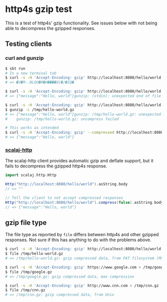 # http4s gzip test

This is a test of http4s' gzip functionality. See issues below with not being able to decompress the gzipped responses.

## Testing clients

### curl and gunzip

```bash
$ sbt run
# In a new terminal tab
$ curl -s -H 'Accept-Encoding: gzip' http://localhost:8080/hello/world
# => �V�M-.NLOU�R�H����Q(�/�IQ�

$ curl -s -H 'Accept-Encoding: gzip' http://localhost:8080/hello/world | gunzip -c
# => {"message":"Hello, world"}gunzip: (stdin): unexpected end of file

$ curl -s -H 'Accept-Encoding: gzip' http://localhost:8080/hello/world > /tmp/hello-world.gz
$ gunzip -c /tmp/hello-world.gz
# => {"message":"Hello, world"}gunzip: /tmp/hello-world.gz: unexpected end of file
#    gunzip: /tmp/hello-world.gz: uncompress failed

# This works as intended
$ curl -s -H 'Accept-Encoding: gzip' --compressed http://localhost:8080/hello/world
# => {"message":"Hello, world"}
```

### [scalaj-http](https://github.com/scalaj/scalaj-http)

The scalaj-http client provides automatic gzip and deflate support, but it fails to decompress the gzipped http4s
response.

```scala
import scalaj.http.Http

Http("http://localhost:8080/hello/world").asString.body
// => ""

// Tell the client to not accept compressed responses
Http("http://localhost:8080/hello/world").compress(false).asString.body
// => {"message":"Hello, world"}
```

## gzip file type

The file type as reported by `file` differs between http4s and other gzipped responses. Not sure if this has
anything to do with the problems above.

```bash
$ curl -s -H 'Accept-Encoding: gzip' http://localhost:8080/hello/world > /tmp/hello-world.gz
$ file /tmp/hello-world.gz
# => /tmp/hello-world.gz: gzip compressed data, from FAT filesystem (MS-DOS, OS/2, NT)

$ curl -s -H 'Accept-Encoding: gzip' https://www.google.com > /tmp/google.gz
$ file /tmp/google.gz
# => /tmp/google.gz: gzip compressed data, max compression

$ curl -s -H 'Accept-Encoding: gzip' http://www.cnn.com > /tmp/cnn.gz
$ file /tmp/cnn.gz
# => /tmp/cnn.gz: gzip compressed data, from Unix
```
